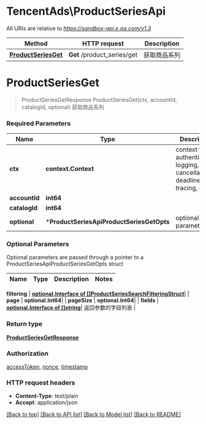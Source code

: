 # TencentAds\ProductSeriesApi

All URIs are relative to *https://sandbox-api.e.qq.com/v1.3*

Method | HTTP request | Description
------------- | ------------- | -------------
[**ProductSeriesGet**](ProductSeriesApi.md#ProductSeriesGet) | **Get** /product_series/get | 获取商品系列


# **ProductSeriesGet**
> ProductSeriesGetResponse ProductSeriesGet(ctx, accountId, catalogId, optional)
获取商品系列

### Required Parameters

Name | Type | Description  | Notes
------------- | ------------- | ------------- | -------------
 **ctx** | **context.Context** | context for authentication, logging, cancellation, deadlines, tracing, etc.
  **accountId** | **int64**|  | 
  **catalogId** | **int64**|  | 
 **optional** | ***ProductSeriesApiProductSeriesGetOpts** | optional parameters | nil if no parameters

### Optional Parameters
Optional parameters are passed through a pointer to a ProductSeriesApiProductSeriesGetOpts struct

Name | Type | Description  | Notes
------------- | ------------- | ------------- | -------------


 **filtering** | [**optional.Interface of []ProductSeriesSearchFilteringStruct**](ProductSeriesSearchFilteringStruct.md)|  | 
 **page** | **optional.Int64**|  | 
 **pageSize** | **optional.Int64**|  | 
 **fields** | [**optional.Interface of []string**](string.md)| 返回参数的字段列表 | 

### Return type

[**ProductSeriesGetResponse**](ProductSeriesGetResponse.md)

### Authorization

[accessToken](../README.md#accessToken), [nonce](../README.md#nonce), [timestamp](../README.md#timestamp)

### HTTP request headers

 - **Content-Type**: text/plain
 - **Accept**: application/json

[[Back to top]](#) [[Back to API list]](../README.md#documentation-for-api-endpoints) [[Back to Model list]](../README.md#documentation-for-models) [[Back to README]](../README.md)

